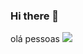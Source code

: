 ### Hi there 👋

olá pessoas
![](https://media.tenor.com/HqBpuMi8NxwAAAAC/batendo-palma-ursos-sem-curso.gif) 
